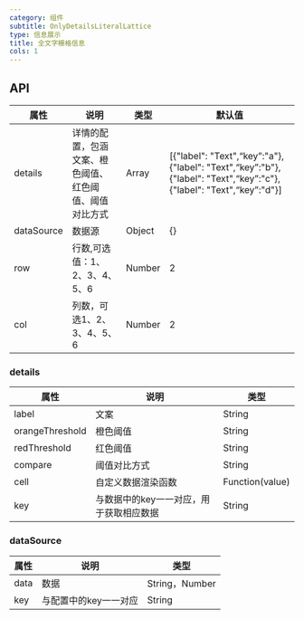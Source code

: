 ```yaml
---
category: 组件
subtitle: OnlyDetailsLiteralLattice
type: 信息展示
title: 全文字栅格信息
cols: 1
---
```


## API

属性 | 说明 | 类型 | 默认值
--------- | -------------| -------------| -------------
details | 详情的配置，包涵文案、橙色阈值、红色阈值、阈值对比方式| Array| [{"label": "Text",“key”:"a"}, {"label": "Text",“key”:"b"}, {"label": "Text",“key”:"c"}, {"label": "Text",“key”:"d"}]
dataSource| 数据源| Object| {}
row| 行数,可选值：1、2、3、4、5、6| Number| 2
col| 列数，可选1、2、3、4、5、6| Number| 2

### details

属性 | 说明 | 类型 　
--------- | -------------| -------------
label | 文案| String|
orangeThreshold | 橙色阈值| String|
redThreshold | 红色阈值| String|
compare | 阈值对比方式| String|
cell | 自定义数据渲染函数| Function(value) |
key | 与数据中的key一一对应，用于获取相应数据| String|

### dataSource

属性 | 说明 | 类型
--------- | -------------| -------------
data | 数据| String，Number|
key | 与配置中的key一一对应| String|

